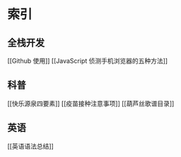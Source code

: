 # 索引
## 全栈开发
[[Github 使用]]
[[JavaScript 侦测手机浏览器的五种方法]]

## 科普
[[快乐源泉四要素]]
[[疫苗接种注意事项]]
[[葫芦丝歌谱目录]]

## 英语
[[英语语法总结]]